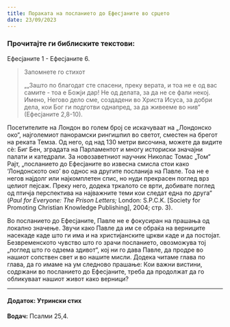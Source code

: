 ```yaml
---
title: Пораката на посланието до Ефесјаните во срцето
date: 23/09/2023
---
```


### Прочитајте ги библиските текстови:
Ефесјаните 1 - Ефесјаните 6.

> <p>Запомнете го стихот</p>
> „„Зашто по благодат сте спасени, преку верата, и тоа не е од вас самите - тоа е Божји дар! Не од делата, за да не се фали некој. Имено, Негово дело сме, создадени во Христа Исуса, за добри дела, кои Бог ги подготви однапред, за да живееме во нив“ (Ефесјаните 2,8-10).

Посетителите на Лондон во голем број се искачуваат на „Лондонско око“, најголемиот панорамски рингишпил во светот, сместен на брегот на реката Темза. Од него, од над 130 метри височина, можете да видите сè: Биг Бен, зградата на Парламентот и многу историски значајни палати и катедрали. За новозаветниот научник Николас Томас „Том“ Рајт, „посланието до Ефесјаните во извесна смисла стои како ‘Лондонското око’ во однос на другите посланија на Павле. Тоа не е негов најдолг или најкомплетен спис, но нуди прекрасен поглед врз целиот пејсаж. Преку него, додека тркалото се врти, добивате поглед од птичја перспектива на најважните теми кои следат една по друга“ (*Paul for Еvеryоnе: Тhе Prison Letters;* London: S.P.C.K. [Society for Promoting Christian Knowledge Publishing], 2004; стр. 3).

Во посланието до Ефесјаните, Павле не е фокусиран на прашања од локално значење. Звучи како Павле да им се обраќа на верниците насекаде каде што ги има и на христијанските цркви каде и да постојат. Безвременското чувство што го зрачи посланието, овозможува тој „поглед што го одзема здивот“, кој ни го дава Павле, да продре во нашиот сопствен свет и во нашите мисли. Додека читаме глава по глава, да го имаме на ум следново прашање: Кои важни вистини, содржани во посланието до Ефесјаните, треба да продолжат да го обликуваат нашиот живот како верници?

---

#### Додаток: Утрински стих

**Водач:** Псалми 25,4.